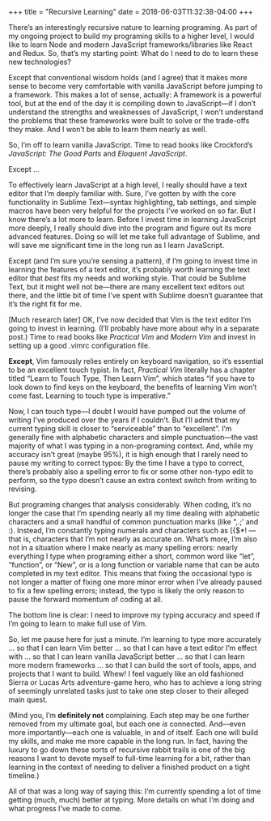 +++
title = "Recursive Learning"
date = 2018-06-03T11:32:38-04:00
+++

<p>There’s an interestingly recursive nature to learning programing. As part of my ongoing project to build my programing skills to a higher level, I would like to learn Node and modern JavaScript frameworks/libraries like React and Redux.  So, that’s my starting point: What do I need to do to learn these new technologies?</p>

<p>Except that conventional wisdom holds (and I agree) that it makes more sense to become very comfortable with vanilla JavaScript before jumping to a framework.  This makes a lot of sense, actually: A framework is a powerful tool, but at the end of the day it is compiling down to JavaScript—if I don’t understand the strengths and weaknesses of JavaScript, I won’t understand the problems that these frameworks were built to solve or the trade-offs they make.  And I won’t be able to learn them nearly as well.</p>

<p>So, I’m off to learn vanilla JavaScript.  Time to read books like Crockford’s <em>JavaScript: The Good Parts</em> and <em>Eloquent JavaScript</em>.</p>

Except … 

<!--more-->

To effectively learn JavaScript at a high level, I really should have a text editor that I’m deeply familiar with.  Sure, I’ve gotten by with the core functionality in Sublime Text—syntax highlighting, tab settings, and simple macros have been very helpful for the projects I’ve worked on so far.  But I know there’s a lot more to learn.  Before I invest time in learning JavaScript more deeply, I really should dive into the program and figure out its more advanced features.  Doing so will let me take full advantage of Sublime, and will save me significant time in the long run as I learn JavaScript.</p>

<p>Except (and I’m sure you’re sensing a pattern), if I’m going to invest time in learning the features of a text editor, it’s probably worth learning the text editor that <em>best</em> fits my needs and working style.  That could be Sublime Text, but it might well not be—there are many excellent text editors out there, and the little bit of time I’ve spent with Sublime doesn’t guarantee that it’s the right fit for me.</p>

<p>[Much research later]  OK, I’ve now decided that Vim is the text editor I’m going to invest in learning.  (I’ll probably have more about why in a separate post.)  Time to read books like <em>Practical Vim</em> and <em>Modern Vim</em> and invest in setting up a good .vimrc configuration file.</p>

<p><strong>Except</strong>, Vim famously relies entirely on keyboard navigation, so it’s essential to be an excellent touch typist.  In fact, <em>Practical Vim</em> literally has a chapter titled “Learn to Touch Type, Then Learn Vim”, which states “if you have to look down to find keys on the keyboard, the benefits of learning Vim won’t come fast.  Learning to touch type is imperative.”</p>

<p>Now, I can touch type—I doubt I would have pumped out the volume of writing I’ve produced over the years if I couldn’t.  But I’ll admit that my current typing skill is closer to “serviceable” than to “excellent”.  I’m generally fine with alphabetic characters and simple punctuation—the vast majority of what I was typing in a non-programing context.  And, while my accuracy isn’t great (maybe 95%), it is high enough that I rarely need to pause my writing to correct typos: By the time I have a typo to correct, there’s probably also a spelling error to fix or some other non-typo edit to perform, so the typo doesn’t cause an extra context switch from writing to revising.</p>

<p>But programing changes that analysis considerably.  When coding, it’s no longer the case that I’m spending nearly all my time dealing with alphabetic characters and a small handful of common punctuation marks (like “,.;’ and :).  Instead, I’m constantly typing numerals and characters such as [{$*! — that is, characters that I’m not nearly as accurate on.  What’s more, I’m also not in a situation where I make nearly as many spelling errors: nearly everything I type when programing either a short, common word like “let”, “function”, or “New”, or is a long function or variable name that can be auto completed in my text editor.  This means that fixing the occasional typo is not longer a matter of fixing one more minor error when I’ve already paused to fix a few spelling errors; instead, the typo is likely the only reason to pause the forward momentum of coding at all.</p>

<p>The bottom line is clear:  I need to improve my typing accuracy and speed if I’m going to learn to make full use of Vim.</p>

<p>So, let me pause here for just a minute.  I’m learning to type more accurately … so that I can learn Vim better … so that I can have a text editor I’m effect with … so that I can learn vanilla JavaScript better … so that I can learn more modern frameworks … so that I can build the sort of tools, apps, and projects that I want to build.  Whew!  I feel vaguely like an old fashioned Sierra or Lucas Arts adventure-game hero, who has to achieve a long string of seemingly unrelated tasks just to take one step closer to their alleged main quest.</p>

<p>(Mind you, I’m <strong>definitely not</strong> complaining.  Each step may be one further removed from my ultimate goal, but each one <em>is</em> connected.  And—even more importantly—each one is valuable, in and of itself. Each one will build my skills, and make me more capable in the long run.  In fact, having the luxury to go down these sorts of recursive rabbit trails is one of the big reasons I want to devote myself to full-time learning for a bit, rather than learning in the context of needing to deliver a finished product on a tight timeline.)</p>

<p>All of that was a long way of saying this:  I’m currently spending a lot of time getting (much, much) better at typing.  More details on what I’m doing and what progress I’ve made to come.</p>


